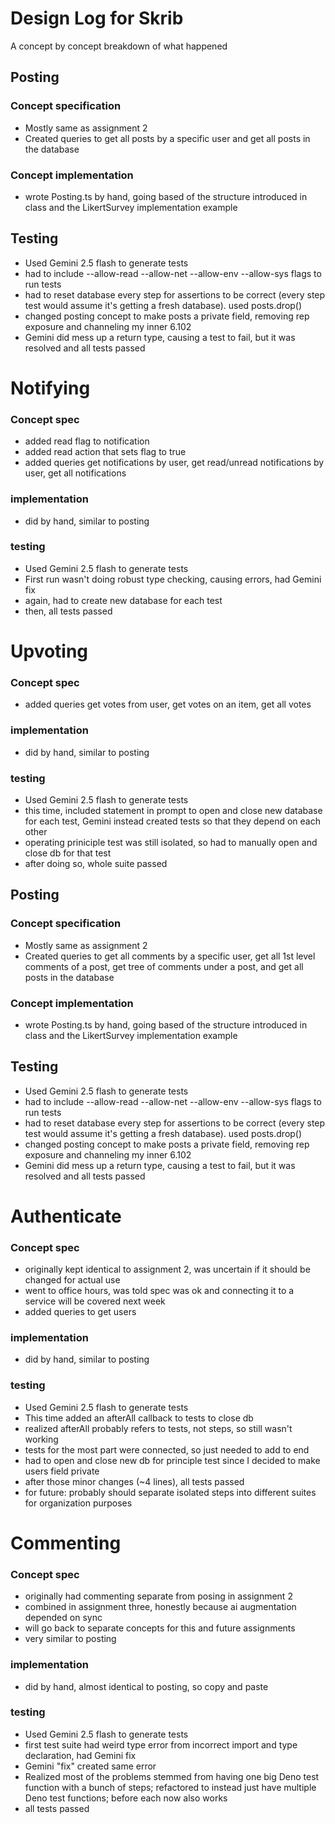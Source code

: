 # Design Log for Skrib
A concept by concept breakdown of what happened

## Posting
### Concept specification
- Mostly same as assignment 2
- Created queries to get all posts by a specific user and get all posts in the database

### Concept implementation
- wrote Posting.ts by hand, going based of the structure introduced in class and the LikertSurvey implementation example

## Testing
- Used Gemini 2.5 flash to generate tests
- had to include --allow-read --allow-net --allow-env --allow-sys flags to run tests
- had to reset database every step for assertions to be correct (every step test would assume it's getting a fresh database). used posts.drop()
- changed posting concept to make posts a private field, removing rep exposure and channeling my inner 6.102
- Gemini did mess up a return type, causing a test to fail, but it was resolved and all tests passed

# Notifying
### Concept spec
- added read flag to notification
- added read action that sets flag to true
- added queries get notifications by user, get read/unread notifications by user, get all notifications

### implementation
- did by hand, similar to posting

### testing
- Used Gemini 2.5 flash to generate tests
- First run wasn't doing robust type checking, causing errors, had Gemini fix
- again, had to create new database for each test
- then, all tests passed

# Upvoting
### Concept spec
- added queries get votes from user, get votes on an item, get all votes

### implementation
- did by hand, similar to posting

### testing
- Used Gemini 2.5 flash to generate tests
- this time, included statement in prompt to open and close new database for each test, Gemini instead created tests so that they depend on each other
- operating priniciple test was still isolated, so had to manually open and close db for that test
- after doing so, whole suite passed


## Posting
### Concept specification
- Mostly same as assignment 2
- Created queries to get all comments by a specific user, get all 1st level comments of a post, get tree of comments under a post, and get all posts in the database

### Concept implementation
- wrote Posting.ts by hand, going based of the structure introduced in class and the LikertSurvey implementation example

## Testing
- Used Gemini 2.5 flash to generate tests
- had to include --allow-read --allow-net --allow-env --allow-sys flags to run tests
- had to reset database every step for assertions to be correct (every step test would assume it's getting a fresh database). used posts.drop()
- changed posting concept to make posts a private field, removing rep exposure and channeling my inner 6.102
- Gemini did mess up a return type, causing a test to fail, but it was resolved and all tests passed


# Authenticate
### Concept spec
- originally kept identical to assignment 2, was uncertain if it should be changed for actual use
- went to office hours, was told spec was ok and connecting it to a service will be covered next week
- added queries to get users

### implementation
- did by hand, similar to posting

### testing
- Used Gemini 2.5 flash to generate tests
- This time added an afterAll callback to tests to close db
- realized afterAll probably refers to tests, not steps, so still wasn't working
- tests for the most part were connected, so just needed to add to end
- had to open and close new db for principle test since I decided to make users field private
- after those minor changes (~4 lines), all tests passed
- for future: probably should separate isolated steps into different suites for organization purposes

# Commenting
### Concept spec
- originally had commenting separate from posing in assignment 2
- combined in assignment three, honestly because ai augmentation depended on sync
- will go back to separate concepts for this and future assignments
- very similar to posting

### implementation
- did by hand, almost identical to posting, so copy and paste

### testing
- Used Gemini 2.5 flash to generate tests
- first test suite had weird type error from incorrect import and type declaration, had Gemini fix
- Gemini "fix" created same error
- Realized most of the problems stemmed from having one big Deno test function with a bunch of steps; refactored to instead just have multiple Deno test functions; before each now also works
- all tests passed

